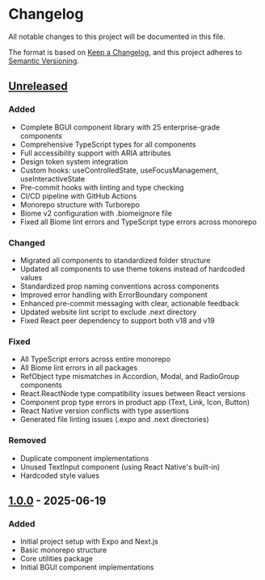 # Changelog

All notable changes to this project will be documented in this file.

The format is based on [Keep a Changelog](https://keepachangelog.com/en/1.0.0/),
and this project adheres to [Semantic Versioning](https://semver.org/spec/v2.0.0.html).

## [Unreleased]

### Added
- Complete BGUI component library with 25 enterprise-grade components
- Comprehensive TypeScript types for all components
- Full accessibility support with ARIA attributes
- Design token system integration
- Custom hooks: useControlledState, useFocusManagement, useInteractiveState
- Pre-commit hooks with linting and type checking
- CI/CD pipeline with GitHub Actions
- Monorepo structure with Turborepo
- Biome v2 configuration with .biomeignore file
- Fixed all Biome lint errors and TypeScript type errors across monorepo

### Changed
- Migrated all components to standardized folder structure
- Updated all components to use theme tokens instead of hardcoded values
- Standardized prop naming conventions across components
- Improved error handling with ErrorBoundary component
- Enhanced pre-commit messaging with clear, actionable feedback
- Updated website lint script to exclude .next directory
- Fixed React peer dependency to support both v18 and v19

### Fixed
- All TypeScript errors across entire monorepo
- All Biome lint errors in all packages
- RefObject type mismatches in Accordion, Modal, and RadioGroup components
- React.ReactNode type compatibility issues between React versions
- Component prop type errors in product app (Text, Link, Icon, Button)
- React Native version conflicts with type assertions
- Generated file linting issues (.expo and .next directories)

### Removed
- Duplicate component implementations
- Unused TextInput component (using React Native's built-in)
- Hardcoded style values

## [1.0.0] - 2025-06-19

### Added
- Initial project setup with Expo and Next.js
- Basic monorepo structure
- Core utilities package
- Initial BGUI component implementations

[Unreleased]: https://github.com/braingame-com/braingame/compare/v1.0.0...HEAD
[1.0.0]: https://github.com/braingame-com/braingame/releases/tag/v1.0.0
